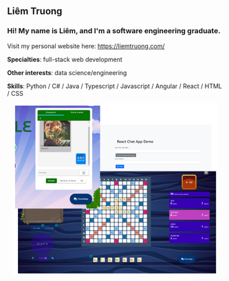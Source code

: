 ## Liêm Truong

### Hi! My name is Liêm, and I'm a software engineering graduate.

Visit my personal website here: https://liemtruong.com/


**Specialties**: full-stack web development

**Other interests**: data science/engineering


**Skills**: Python / C# / Java / Typescript / Javascript / Angular / React / HTML / CSS  
<p align="center">
  <img src="github-banner-updated.png" height="400">
</p>


